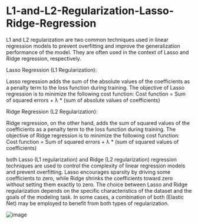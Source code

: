 # L1-and-L2-Regularization-Lasso-Ridge-Regression

L1 and L2 regularization are two common techniques used in linear regression models to prevent overfitting and improve the generalization performance of the model. They are often used in the context of Lasso and Ridge regression, respectively.

Lasso Regression (L1 Regularization):

Lasso regression adds the sum of the absolute values of the coefficients as a penalty term to the loss function during training. The objective of Lasso regression is to minimize the following cost function:
Cost function = Sum of squared errors + λ * (sum of absolute values of coefficients)

Ridge Regression (L2 Regularization):

Ridge regression, on the other hand, adds the sum of squared values of the coefficients as a penalty term to the loss function during training. The objective of Ridge regression is to minimize the following cost function:
Cost function = Sum of squared errors + λ * (sum of squared values of coefficients)

both Lasso (L1 regularization) and Ridge (L2 regularization) regression techniques are used to control the complexity of linear regression models and prevent overfitting. Lasso encourages sparsity by driving some coefficients to zero, while Ridge shrinks the coefficients toward zero without setting them exactly to zero. The choice between Lasso and Ridge regularization depends on the specific characteristics of the dataset and the goals of the modeling task. In some cases, a combination of both (Elastic Net) may be employed to benefit from both types of regularization.

![image](https://github.com/MMuttalib1326/L1-and-L2-Regularization-Lasso-Ridge-Regression/assets/64772188/201a74ce-da9f-41e7-90ed-fbabc696109d)


